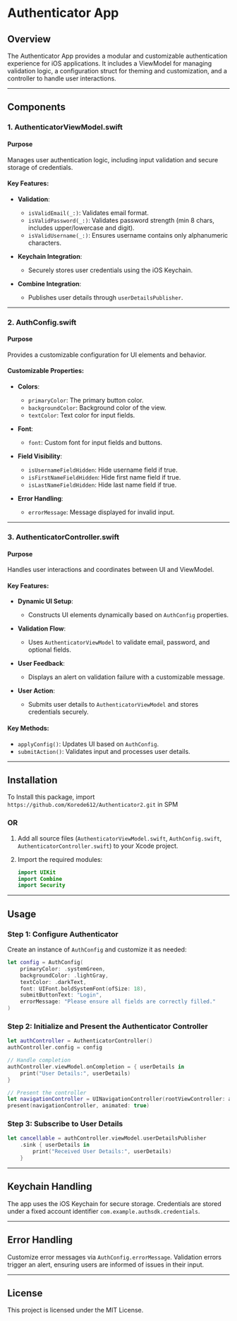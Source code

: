 # Authenticator App

## Overview

The Authenticator App provides a modular and customizable authentication experience for iOS applications. It includes a ViewModel for managing validation logic, a configuration struct for theming and customization, and a controller to handle user interactions.

---

## Components

### 1. **AuthenticatorViewModel.swift**

#### Purpose

Manages user authentication logic, including input validation and secure storage of credentials.

#### Key Features:

* **Validation**:

  * `isValidEmail(_:)`: Validates email format.
  * `isValidPassword(_:)`: Validates password strength (min 8 chars, includes upper/lowercase and digit).
  * `isValidUsername(_:)`: Ensures username contains only alphanumeric characters.
* **Keychain Integration**:

  * Securely stores user credentials using the iOS Keychain.
* **Combine Integration**:

  * Publishes user details through `userDetailsPublisher`.

---

### 2. **AuthConfig.swift**

#### Purpose

Provides a customizable configuration for UI elements and behavior.

#### Customizable Properties:

* **Colors**:

  * `primaryColor`: The primary button color.
  * `backgroundColor`: Background color of the view.
  * `textColor`: Text color for input fields.
* **Font**:

  * `font`: Custom font for input fields and buttons.
* **Field Visibility**:

  * `isUsernameFieldHidden`: Hide username field if true.
  * `isFirstNameFieldHidden`: Hide first name field if true.
  * `isLastNameFieldHidden`: Hide last name field if true.
* **Error Handling**:

  * `errorMessage`: Message displayed for invalid input.

---

### 3. **AuthenticatorController.swift**

#### Purpose

Handles user interactions and coordinates between UI and ViewModel.

#### Key Features:

* **Dynamic UI Setup**:

  * Constructs UI elements dynamically based on `AuthConfig` properties.
* **Validation Flow**:

  * Uses `AuthenticatorViewModel` to validate email, password, and optional fields.
* **User Feedback**:

  * Displays an alert on validation failure with a customizable message.
* **User Action**:

  * Submits user details to `AuthenticatorViewModel` and stores credentials securely.

#### Key Methods:

* `applyConfig()`: Updates UI based on `AuthConfig`.
* `submitAction()`: Validates input and processes user details.

---

## Installation

To Install this package, import `https://github.com/Korede612/Authenticator2.git` in SPM

### OR

1. Add all source files (`AuthenticatorViewModel.swift`, `AuthConfig.swift`, `AuthenticatorController.swift`) to your Xcode project.
2. Import the required modules:

   ```swift
   import UIKit
   import Combine
   import Security
   ```

---

## Usage

### Step 1: Configure Authenticator

Create an instance of `AuthConfig` and customize it as needed:

```swift
let config = AuthConfig(
    primaryColor: .systemGreen,
    backgroundColor: .lightGray,
    textColor: .darkText,
    font: UIFont.boldSystemFont(ofSize: 18),
    submitButtonText: "Login",
    errorMessage: "Please ensure all fields are correctly filled."
)
```

### Step 2: Initialize and Present the Authenticator Controller

```swift
let authController = AuthenticatorController()
authController.config = config

// Handle completion
authController.viewModel.onCompletion = { userDetails in
    print("User Details:", userDetails)
}

// Present the controller
let navigationController = UINavigationController(rootViewController: authController)
present(navigationController, animated: true)
```

### Step 3: Subscribe to User Details

```swift
let cancellable = authController.viewModel.userDetailsPublisher
    .sink { userDetails in
        print("Received User Details:", userDetails)
    }
```

---

## Keychain Handling

The app uses the iOS Keychain for secure storage. Credentials are stored under a fixed account identifier `com.example.authsdk.credentials`.

---

## Error Handling

Customize error messages via `AuthConfig.errorMessage`. Validation errors trigger an alert, ensuring users are informed of issues in their input.

---

## License

This project is licensed under the MIT License.

